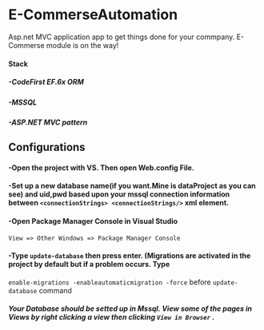 # E-CommerseAutomation
Asp.net MVC application app to get things done for your commpany. E-Commerse module is on the way!
#### Stack
 ##### -CodeFirst EF.6x ORM
 ##### -MSSQL 
 ##### -ASP.NET MVC pattern

## Configurations  
#### -Open the project with VS. Then open Web.config File.
#### -Set up a new database name(if you want.Mine is dataProject as you can see) and uid,pwd based upon your mssql connection information between ```<connectionStrings> <connectionStrings/>``` xml element.
#### -Open Package Manager Console in Visual Studio 
  ```View => Other Windows => Package Manager Console```
#### -Type ```update-database``` then press enter. (Migrations are activated in the project by default but if a problem occurs. Type 
  ```enable-migrations -enableautomaticmigration -force```
  before ```update-database``` command
##### Your Database should be setted up in Mssql. View some of the pages in Views by right clicking a view then clicking ```View in Browser``` .
